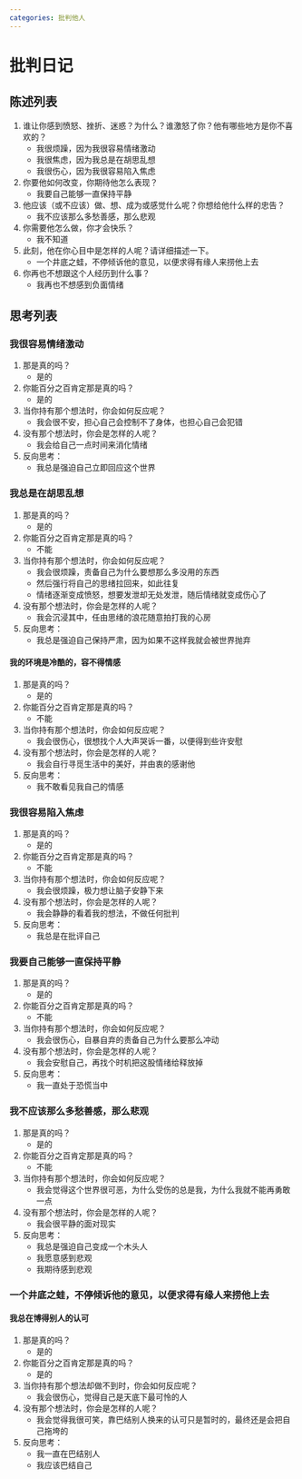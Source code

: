 ```yaml
---
categories: 批判他人
---
```


# 批判日记

## 陈述列表

1. 谁让你感到愤怒、挫折、迷惑？为什么？谁激怒了你？他有哪些地方是你不喜欢的？
    - 我很烦躁，因为我很容易情绪激动
    - 我很焦虑，因为我总是在胡思乱想
    - 我很伤心，因为我很容易陷入焦虑
2. 你要他如何改变，你期待他怎么表现？
    - 我要自己能够一直保持平静
3. 他应该（或不应该）做、想、成为或感觉什么呢？你想给他什么样的忠告？
    - 我不应该那么多愁善感，那么悲观
4. 你需要他怎么做，你才会快乐？
    - 我不知道
5. 此刻，他在你心目中是怎样的人呢？请详细描述一下。
    - 一个井底之蛙，不停倾诉他的意见，以便求得有缘人来捞他上去
6. 你再也不想跟这个人经历到什么事？
    - 我再也不想感到负面情绪

## 思考列表

### 我很容易情绪激动

1. 那是真的吗？
    - 是的
2. 你能百分之百肯定那是真的吗？
    - 是的
3. 当你持有那个想法时，你会如何反应呢？
    - 我会很不安，担心自己会控制不了身体，也担心自己会犯错
4. 没有那个想法时，你会是怎样的人呢？
    - 我会给自己一点时间来消化情绪
5. 反向思考：
    - 我总是强迫自己立即回应这个世界

### 我总是在胡思乱想

1. 那是真的吗？
    - 是的
2. 你能百分之百肯定那是真的吗？
    - 不能
3. 当你持有那个想法时，你会如何反应呢？
    - 我会很烦躁，责备自己为什么要想那么多没用的东西
    - 然后强行将自己的思绪拉回来，如此往复
    - 情绪逐渐变成愤怒，想要发泄却无处发泄，随后情绪就变成伤心了
4. 没有那个想法时，你会是怎样的人呢？
    - 我会沉浸其中，任由思绪的浪花随意拍打我的心房
5. 反向思考：
    - 我总是强迫自己保持严肃，因为如果不这样我就会被世界抛弃

#### 我的环境是冷酷的，容不得情感

1. 那是真的吗？
    - 是的
2. 你能百分之百肯定那是真的吗？
    - 不能
3. 当你持有那个想法时，你会如何反应呢？
    - 我会很伤心，很想找个人大声哭诉一番，以便得到些许安慰
4. 没有那个想法时，你会是怎样的人呢？
    - 我会自行寻觅生活中的美好，并由衷的感谢他
5. 反向思考：
    - 我不敢看见我自己的情感

### 我很容易陷入焦虑

1. 那是真的吗？
    - 是的
2. 你能百分之百肯定那是真的吗？
    - 不能
3. 当你持有那个想法时，你会如何反应呢？
    - 我会很烦躁，极力想让脑子安静下来
4. 没有那个想法时，你会是怎样的人呢？
    - 我会静静的看着我的想法，不做任何批判
5. 反向思考：
    - 我总是在批评自己

### 我要自己能够一直保持平静

1. 那是真的吗？
    - 是的
2. 你能百分之百肯定那是真的吗？
    - 不能
3. 当你持有那个想法时，你会如何反应呢？
    - 我会很伤心，自暴自弃的责备自己为什么要那么冲动
4. 没有那个想法时，你会是怎样的人呢？
    - 我会安慰自己，再找个时机把这股情绪给释放掉
5. 反向思考：
    - 我一直处于恐慌当中

### 我不应该那么多愁善感，那么悲观

1. 那是真的吗？
    - 是的
2. 你能百分之百肯定那是真的吗？
    - 不能
3. 当你持有那个想法时，你会如何反应呢？
    - 我会觉得这个世界很可恶，为什么受伤的总是我，为什么我就不能再勇敢一点
4. 没有那个想法时，你会是怎样的人呢？
    - 我会很平静的面对现实
5. 反向思考：
    - 我总是强迫自己变成一个木头人
    - 我愿意感到悲观
    - 我期待感到悲观

### 一个井底之蛙，不停倾诉他的意见，以便求得有缘人来捞他上去

#### 我总在博得别人的认可

1. 那是真的吗？
    - 是的
2. 你能百分之百肯定那是真的吗？
    - 是的
3. 当你持有那个想法却做不到时，你会如何反应呢？
    - 我会很伤心，觉得自己是天底下最可怜的人
4. 没有那个想法时，你会是怎样的人呢？
    - 我会觉得我很可笑，靠巴结别人换来的认可只是暂时的，最终还是会把自己拖垮的
5. 反向思考：
    - 我一直在巴结别人
    - 我应该巴结自己
